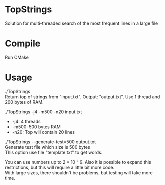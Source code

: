 # TopStrings

Solution for multi-threaded search of the most frequent lines in a large file

# Compile

Run CMake

# Usage

./TopStrings  
Return top of strings from "input.txt". Output: "output.txt". Use 1 thread and 200 bytes of RAM.

./TopStrings -j4 -m500 -n20 input.txt  
* -j4: 4 threads  
* -m500: 500 bytes RAM  
* -n20: Top will contain 20 lines  

./TopStrings --generate-test=500 output.txt  
Generate test file which size is 500 bytes  
This option use file "template.txt" to get words.

You can use numbers up to 2 * 10 ^ 9. Also it is possible to expand this restrictions, but this will require a little bit more code.  
With large sizes, there shouldn't be problems, but testing will take more time.
